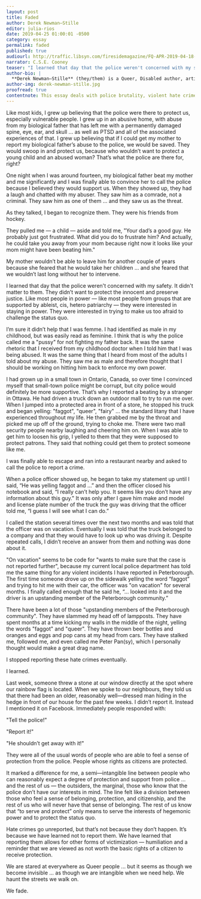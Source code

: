 ```yaml
---
layout: post
title: Faded
author: Derek Newman—Stille
editor: julia-rios
date: 2019-04-25 01:00:01 -0500
category: essay
permalink: faded
published: true
audiourl: http://traffic.libsyn.com/firesidemagazine/FQ-APR-2019-04-18-faded.mp3
narrator: C.S.E. Cooney
teaser: "I learned that day that the police weren't concerned with my safety. It didn't matter to them."
author-bio: |
  **Derek Newman—Stille** (they/them) is a Queer, Disabled author, artist, academic, and activist living in Peterborough, Ontario, Canada. They are completing their PhD at Trent University where they teach in the Gender and Women’s Studies and English Literature departments. Derek runs the eight—time Prix Aurora Award—winning digital humanities site Speculating Canada. They are the editor of the forthcoming collections _Over the Rainbow: Folk and Fairy Tales from the Margins_ (Exile Editions) and _We Shall Be Monsters_ (Renaissance Press).
author-img: derek-newman-stille.jpg
proofread: true
contentnote: This essay deals with police brutality, violent hate crimes against queer and disabled people, child abuse, and domestic abuse.
---
```


Like most kids, I grew up believing that the police were there to protect us, especially vulnerable people. I grew up in an abusive home, with abuse from my biological father that has left me with a permanently damaged spine, eye, ear, and skull ... as well as PTSD and all of the associated experiences of that. I grew up believing that if I could get my mother to report my biological father’s abuse to the police, we would be saved. They would swoop in and protect us, because who wouldn’t want to protect a young child and an abused woman? That’s what the police are there for, right?

One night when I was around fourteen, my biological father beat my mother and me significantly and I was finally able to convince her to call the police because I believed they would support us. When they showed up, they had a laugh and chatted with my abuser. They saw him as a comrade, not a criminal. They saw him as one of them ... and they saw us as the threat.

As they talked, I began to recognize them. They were his friends from hockey.

They pulled me — a child — aside and told me, "Your dad’s a good guy. He probably just got frustrated. What did you do to frustrate him? And actually, he could take you away from your mom because right now it looks like your mom might have been beating him."

My mother wouldn’t be able to leave him for another couple of years because she feared that he would take her children ... and she feared that we wouldn’t last long without her to intervene.

I learned that day that the police weren't concerned with my safety. It didn't matter to them. They didn’t want to protect the innocent and preserve justice. Like most people in power — like most people from groups that are supported by ableist, cis, hetero patriarchy — they were interested in staying in power. They were interested in trying to make us too afraid to challenge the status quo.

I’m sure it didn’t help that I was femme. I had identified as male in my childhood, but was easily read as feminine. I think that is why the police called me a "pussy" for not fighting my father back. It was the same rhetoric that I received from my childhood doctor when I told him that I was being abused. It was the same thing that I heard from most of the adults I told about my abuse. They saw me as male and therefore thought that I should be working on hitting him back to enforce my own power.

I had grown up in a small town in Ontario, Canada, so over time I convinced myself that small-town police might be corrupt, but city police would definitely be more supportive. That’s why I reported a beating by a stranger in Ottawa. He had driven a truck down an outdoor mall to try to run me over. When I jumped into a protected area in front of a store, he stopped his truck and began yelling: "faggot", "queer", "fairy" ... the standard litany that I have experienced throughout my life. He then grabbed me by the throat and picked me up off of the ground, trying to choke me. There were two mall security people nearby laughing and cheering him on. When I was able to get him to loosen his grip, I yelled to them that they were supposed to protect patrons. They said that nothing could get them to protect someone like me.

I was finally able to escape and ran into a restaurant nearby and asked to call the police to report a crime.

When a police officer showed up, he began to take my statement up until I said, “He was yelling faggot and …”  and then the officer closed his notebook and said, “I really can’t help you. It seems like you don’t have any information about this guy." It was only after I  gave him make and model and license plate number of the truck the guy was driving that the officer told me, “I guess I will see what I can do.”

I called the station several times over the next two months and was told that the officer was on vacation. Eventually I was told that the truck belonged to a company and that they would have to look up who was driving it. Despite repeated calls, I didn’t receive an answer from them and nothing was done about it.

"On vacation" seems to be code for "wants to make sure that the case is not reported further", because my current local police department has told me the same thing for any violent incidents I have reported in Peterborough. The first time someone drove up on the sidewalk yelling the word “faggot” and trying to hit me with their car, the officer was "on vacation" for several months. I finally called enough that he said he, “… looked into it and the driver is an upstanding member of the Peterborough community.”

There have been a lot of those "upstanding members of the Peterborough community". They have slammed my head off of lampposts. They have spent months at a time kicking my walls in the middle of the night, yelling the words "faggot" and "queer". They have thrown beer bottles and oranges and eggs and pop cans at my head from cars. They have stalked me, followed me, and even called me Peter Pan(sy), which I personally thought would make a great drag name.

I stopped reporting these hate crimes eventually.

I learned.

Last week, someone threw a stone at our window directly at the spot where our rainbow flag is located. When we spoke to our neighbours, they told us that there had been an older, reasonably well—dressed man hiding in the hedge in front of our house for the past few weeks. I didn’t report it. Instead I mentioned it on Facebook. Immediately people responded with:

"Tell the police!"

"Report it!"

"He shouldn’t get away with it!"

They were all of the usual words of people who are able to feel a sense of protection from the police. People whose rights as citizens are protected.

It marked a difference for me, a semi—intangible line between people who can reasonably expect a degree of protection and support from police ... and the rest of us — the outsiders, the marginal, those who know that the police don’t have our interests in mind. The line felt like a division between those who feel a sense of  belonging, protection, and citizenship, and the rest of us who will never have that sense of belonging. The rest of us know that “to serve and protect” only means to serve the interests of hegemonic power and to protect the status quo.

Hate crimes go unreported, but that’s not because they don’t happen. It’s because we have learned not to report them. We have learned that reporting them allows for other forms of victimization — humiliation and a reminder that we are viewed as not worth the basic rights of a citizen to receive protection.

We are stared at everywhere as Queer people ... but it seems as though we become invisible ... as though we are intangible when we need help. We haunt the streets we walk on.

We fade.
